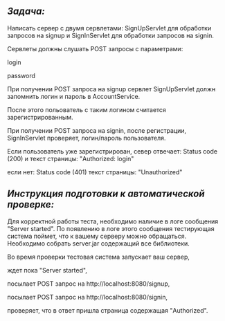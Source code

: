 **_Задача:_**
---
Написать сервер с двумя сервлетами:
SignUpServlet для обработки запросов на signup и SignInServlet для обработки запросов на signin.

Сервлеты должны слушать POST запросы с параметрами:

login

password


При получении POST запроса на signup сервлет SignUpServlet должн запомнить логин и пароль в AccountService.

После этого польователь с таким логином считается зарегистрированным.

При получении POST запроса на signin, после регистрации, SignInServlet проверяет,
логин/пароль пользователя.

Если пользователь уже зарегистрирован, север отвечает:
Status code (200)
и текст страницы:
"Authorized: login"

если нет:
Status code (401)
текст страницы:
"Unauthorized"

**_Инструкция подготовки к автоматической проверке:_**
---
Для корректной работы теста, необходимо наличие в логе сообщения "Server started".
По появлению в логе этого сообщения тестирующая система поймет, что к вашему серверу можно обращаться.
Необходимо собрать server.jar содержащий все библиотеки.

Во время проверки тестовая система запускает ваш сервер, 

ждет пока "Server started",

посылает POST запрос на http://localhost:8080/signup,

посылает POST запрос на http://localhost:8080/signin,

проверяет, что в ответ пришла страница содержащая "Authorized".
